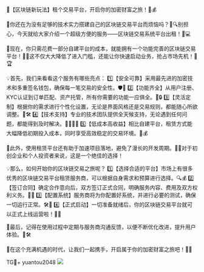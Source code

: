 🚀【区块链新玩法】租个交易平台，开启你的加密财富之旅！💼💰

🌟你还在为没有足够的技术实力搭建自己的区块链交易平台而烦恼吗？👀🔍别担心，今天就给大家介绍一个超级方便的服务——区块链交易系统平台出租！🎉💻

🌈现在，你只需花费一部分自建平台的成本，就能拥有一个功能完善的区块链交易平台！🚀💸这不仅大大降低了进入门槛，还能让你快速启动业务，抢占市场先机！🏁🏆

💡首先，我们来看看这个服务有哪些亮点：
1️⃣【安全可靠】采用最先进的加密技术和多重签名钱包，确保每一笔交易的安全性。🛡️🔐
2️⃣【功能齐全】从用户注册、KYC认证到订单匹配、资产托管，所有你需要的功能一应俱全。📝🔒
3️⃣【灵活定制】根据你的需求进行个性化设置，无论是界面风格还是交易规则，都能随心所欲调整。🎨🛠️
4️⃣【技术支持】专业的技术团队提供全天候支持，无论遇到任何问题，都能得到及时解决。👨‍💻👩‍💻
5️⃣【低成本高收益】相比自建平台，租赁方式能大幅降低初期投入成本，同时享受高效稳定的交易环境。💸💰

🎯此外，使用租赁平台还有助于加速项目落地，避免了漫长的开发周期。🎈🚀对于初创企业和个人投资者来说，这是一个绝佳的选择！

💡那么，如何开始你的区块链交易之旅呢？
1️⃣【选择合适的平台】市场上有很多优秀的区块链交易平台租赁服务商，可以根据自身需求和预算进行选择。🔍💰
2️⃣【签订合同】确定合作意向后，双方签订正式合同，明确服务内容、费用及双方权利义务。📝📜
3️⃣【配置系统】服务商将为你配置好系统，并进行必要的测试，确保一切运行正常。🛠️🔧
4️⃣【正式启动】一切准备就绪后，你的区块链交易平台就可以正式上线运营啦！🏁🚀

🎉最后，记得在使用过程中定期与服务商沟通反馈，以便不断优化改进，提升用户体验。💬🛠️

💼在这个充满机遇的时代，让我们一起携手，开启属于你的加密财富之旅吧！🚀💸

TG💪+ yuantou2048  ![](https://github.com/user-attachments/assets/2e62504c-5fae-40f2-9b3c-f9505447adb8)